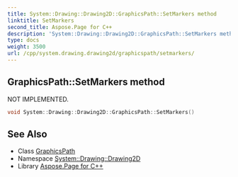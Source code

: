 ```yaml
---
title: System::Drawing::Drawing2D::GraphicsPath::SetMarkers method
linktitle: SetMarkers
second_title: Aspose.Page for C++
description: 'System::Drawing::Drawing2D::GraphicsPath::SetMarkers method. NOT IMPLEMENTED in C++.'
type: docs
weight: 3500
url: /cpp/system.drawing.drawing2d/graphicspath/setmarkers/
---
```

## GraphicsPath::SetMarkers method


NOT IMPLEMENTED.

```cpp
void System::Drawing::Drawing2D::GraphicsPath::SetMarkers()
```


## See Also

* Class [GraphicsPath](../)
* Namespace [System::Drawing::Drawing2D](../../)
* Library [Aspose.Page for C++](../../../)
